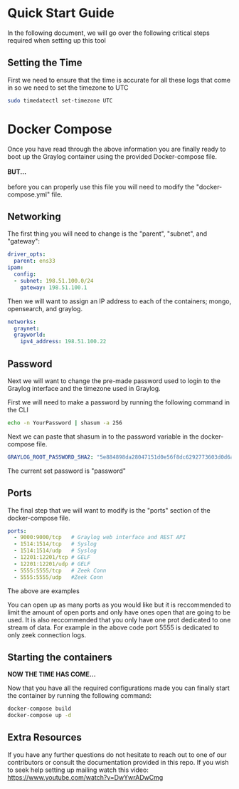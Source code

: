 # Quick Start Guide
In the following document, we will go over the following critical steps required when setting up this tool

## Setting the Time
First we need to ensure that the time is accurate for all these logs that come in so we need to set the timezone to UTC
```bash
sudo timedatectl set-timezone UTC
```

# Docker Compose

Once you have read through the above information you are finally ready to boot up the Graylog container using the provided Docker-compose file. \
\
<b>BUT...</b>\
\
before you can properly use this file you will need to modify the "docker-compose.yml" file.

## Networking
The first thing you will need to change is the "parent", "subnet", and "gateway":
```yaml
driver_opts:
  parent: ens33
ipam:
  config:
  - subnet: 198.51.100.0/24
    gateway: 198.51.100.1
```
Then we will want to assign an IP address to each of the containers; mongo, opensearch, and graylog. 
```yaml
networks:
  graynet:
  grayworld:
    ipv4_address: 198.51.100.22
```
## Password
Next we will want to change the pre-made password used to login to the Graylog interface and the timezone used in Graylog.

First we will need to make a password by running the following command in the CLI
```sh
echo -n YourPassword | shasum -a 256
```
Next we can paste that shasum in to the password variable in the docker-compose file.
```yaml
GRAYLOG_ROOT_PASSWORD_SHA2: "5e884898da28047151d0e56f8dc6292773603d0d6aabbdd62a11ef721d1542d8"
```
The current set password is "password"

## Ports

The final step that we will want to modify is the "ports" section of the docker-compose file.
```yaml
ports:
  - 9000:9000/tcp   # Graylog web interface and REST API
  - 1514:1514/tcp   # Syslog
  - 1514:1514/udp   # Syslog
  - 12201:12201/tcp # GELF
  - 12201:12201/udp # GELF
  - 5555:5555/tcp   # Zeek Conn
  - 5555:5555/udp   #Zeek Conn
```
The above are examples

You can open up as many ports as you would like but it is reccommended to limit the amount of open ports and only have ones open that are going to be used. 
It is also reccommended that you only have one prot dedicated to one stream of data. For example in the above code port 5555 is dedicated to only zeek connection logs.

## Starting the containers
<b>NOW THE TIME HAS COME...</b>

Now that you have all the required configurations made you can finally start the container by running the following command:
```sh
docker-compose build
docker-compose up -d
```

## Extra Resources
If you have any further questions do not hesitate to reach out to one of our contributors or consult the documentation provided in this repo.
If you wish to seek help setting up mailing watch this video: https://www.youtube.com/watch?v=DwYwrADwCmg
